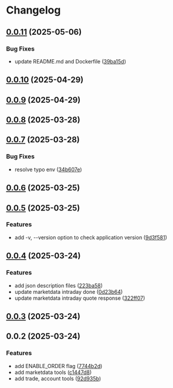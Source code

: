 # Changelog

## [0.0.11](https://github.com/kevinypfan/fugle-mcp-server/compare/v0.0.10...v0.0.11) (2025-05-06)


### Bug Fixes

* update README.md and Dockerfile ([39ba15d](https://github.com/kevinypfan/fugle-mcp-server/commit/39ba15daba16403bc6f306b2cf3214b6f8073c1e))

## [0.0.10](https://github.com/kevinypfan/fugle-mcp-server/compare/v0.0.9...v0.0.10) (2025-04-29)

## [0.0.9](https://github.com/kevinypfan/fugle-mcp-server/compare/v0.0.8...v0.0.9) (2025-04-29)

## [0.0.8](https://github.com/kevinypfan/fugle-mcp-server/compare/v0.0.7...v0.0.8) (2025-03-28)

## [0.0.7](https://github.com/kevinypfan/fugle-mcp-server/compare/v0.0.6...v0.0.7) (2025-03-28)


### Bug Fixes

* resolve typo env ([34b607e](https://github.com/kevinypfan/fugle-mcp-server/commit/34b607e19eb841b6532f338fde2063c1bae96bb1))

## [0.0.6](https://github.com/kevinypfan/fugle-mcp-server/compare/v0.0.5...v0.0.6) (2025-03-25)

## [0.0.5](https://github.com/kevinypfan/fugle-mcp-server/compare/v0.0.4...v0.0.5) (2025-03-25)


### Features

* add -v, --version option to check application version ([9d3f581](https://github.com/kevinypfan/fugle-mcp-server/commit/9d3f58199d845c819d801b1e99b48fddaf5764c3))

## [0.0.4](https://github.com/kevinypfan/fugle-mcp-server/compare/v0.0.3...v0.0.4) (2025-03-24)


### Features

* add json description files ([223ba58](https://github.com/kevinypfan/fugle-mcp-server/commit/223ba58699d6ff26ba0ba6c77b204e2f8323a916))
* update marketdata intraday done ([0d23b64](https://github.com/kevinypfan/fugle-mcp-server/commit/0d23b64a3062c37d79d88d9b43303a7c2e007510))
* update marketdata intraday quote response ([322ff07](https://github.com/kevinypfan/fugle-mcp-server/commit/322ff0723f9c386588024efb1b8cb18a72443711))

## [0.0.3](https://github.com/kevinypfan/fugle-mcp-server/compare/v0.0.2...v0.0.3) (2025-03-24)

## 0.0.2 (2025-03-24)


### Features

* add ENABLE_ORDER flag ([7744b2d](https://github.com/kevinypfan/fugle-mcp-server/commit/7744b2d8e526cc79fbb83e32efb448ea9072e1cc))
* add marketdata tools ([c1447d8](https://github.com/kevinypfan/fugle-mcp-server/commit/c1447d8a31b68deebbd16b9bfbada15815ed5943))
* add trade, account tools ([92d935b](https://github.com/kevinypfan/fugle-mcp-server/commit/92d935b3279230547d92a4f513915a9846b5e28c))
